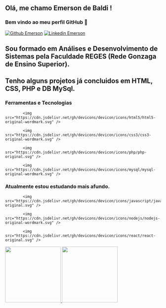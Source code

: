 ## Olá, me chamo Emerson de Baldi ! 
### Bem vindo ao meu perfil GitHub 👋
[![Github Emerson](https://img.shields.io/badge/-Github-000?style=flat-square&logo=Github&logoColor=white&link=https://github.com/debaldi)](https://github.com/debaldi)
[![Linkedin Emerson](https://img.shields.io/badge/-LinkedIn-blue?style=flat-square&logo=Linkedin&logoColor=white&link=https://www.linkedin.com/in/emersondebaldi/)](https://www.linkedin.com/in/emersondebaldi/)

## Sou formado em Análises e Desenvolvimento de Sistemas pela Faculdade REGES (Rede Gonzaga de Ensino Superior).
## Tenho alguns projetos já concluidos em HTML, CSS, PHP e DB MySql.

### Ferramentas e Tecnologias

            
            <img src="https://cdn.jsdelivr.net/gh/devicons/devicon/icons/html5/html5-original-wordmark.svg" />          
          
            <img src="https://cdn.jsdelivr.net/gh/devicons/devicon/icons/css3/css3-original-wordmark.svg" />
          
            <img src="https://cdn.jsdelivr.net/gh/devicons/devicon/icons/php/php-original.svg" />
            
            <img src="https://cdn.jsdelivr.net/gh/devicons/devicon/icons/mysql/mysql-original-wordmark.svg" />

### Atualmente estou estudando mais afundo.

            <img src="https://cdn.jsdelivr.net/gh/devicons/devicon/icons/javascript/javascript-original.svg" />
            
            <img src="https://cdn.jsdelivr.net/gh/devicons/devicon/icons/nodejs/nodejs-original-wordmark.svg" />
            
            <img src="https://cdn.jsdelivr.net/gh/devicons/devicon/icons/react/react-original.svg" />
          
<div>
<a href="https://github.com/debaldi">
<img height="180em" src="https://github-readme-stats.vercel.app/api/top-langs/?username=debaldi&layout=compact&langs_count=7&theme=dracula"/>
<img height="180em" src="https://github-readme-stats.vercel.app/api?username=debaldi&show_icons=true&theme=dracula&include_all_commits=true&count_private=true"/>
</div>
          
          
